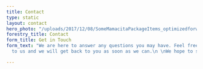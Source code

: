 ```yaml
---
title: Contact
type: static
layout: contact
hero_photo: "/uploads/2017/12/08/SomeMamacitaPackageItems_optimizedforweb.jpg"
forestry_title: Contact
form_title: Get in Touch
form_text: "We are here to answer any questions you may have. Feel free to reach out
  to us and we will get back to you as soon as we can.\n \nWe hope to see you soon!"

---
```

